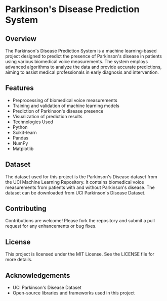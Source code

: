 # Parkinson's Disease Prediction System
## Overview
The Parkinson's Disease Prediction System is a machine learning-based project designed to predict the presence of Parkinson's disease in patients using various biomedical voice measurements. The system employs advanced algorithms to analyze the data and provide accurate predictions, aiming to assist medical professionals in early diagnosis and intervention.

## Features
- Preprocessing of biomedical voice measurements
- Training and validation of machine learning models
- Prediction of Parkinson's disease presence
- Visualization of prediction results
- Technologies Used
- Python
- Scikit-learn
- Pandas
- NumPy
- Matplotlib
## Dataset
The dataset used for this project is the Parkinson's Disease dataset from the UCI Machine Learning Repository. It contains biomedical voice measurements from patients with and without Parkinson's disease. The dataset can be downloaded from UCI Parkinson's Disease Dataset.
## Contributing
Contributions are welcome! Please fork the repository and submit a pull request for any enhancements or bug fixes.

## License
This project is licensed under the MIT License. See the LICENSE file for more details.

## Acknowledgements
- UCI Parkinson's Disease Dataset
- Open-source libraries and frameworks used in this project
